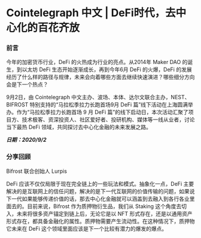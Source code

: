 # Cointelegraph 中文 | DeFi时代，去中心化的百花齐放

### 前言

今年的加密货币行业，DeFi 的火热成为行业的亮点。从2014年 Maker DAO 的诞生，到以太坊 DeFi 生态开始逐渐成长，再到今年6月 DeFi 的火爆，DeFi 的发展经历了什么样的路径与规律，未来会向着哪些方面去继续快速演进？哪些细分方向会是下一个热点？

9月2日，由 Cointelegraph 中文主办、波场、本体、达尔文联合主办，NEST、BIFROST 特别支持的“马拉松季拉力长跑首场9月 DeFi 篇”线下活动在上海圆满举办。作为“马拉松季拉力长跑首场 9 月 DeFi 篇”的线下启动日，本次活动汇聚了项目方、技术极客、资深投资人、社区爱好者、投研机构、媒体等一线从业者，讨论当下最热 DeFi 领域，共同探讨去中心化金融的未来发展之路。

***日期：2020/9/2***

### 分享回顾

Bifrost 联合创始人 Lurpis

DeFi 应该不仅仅局限于现在完全链上的一些玩法和模式。抽象化一点，DeFi 主要解决的是互联网上的信任问题，解决的是下一代互联网的价值传输的问题，如果说下一代如果能够传递价值的话，那去中心化金融就可以涵盖到去融入到各行各业里面去的。目前来说，Bifrost 作为质押物衍生品，我们从 Staking 这个角度去切入，未来将很多资产锚定到链上后，无论它是以 NFT 形式存在，还是以通用资产形式存在，都具备金融化的属性。质押物需要产生流动性。在这种情况下，质押物它未来在 DeFi 这个领域里面应该是下一个比较有潜力的爆发的爆点。